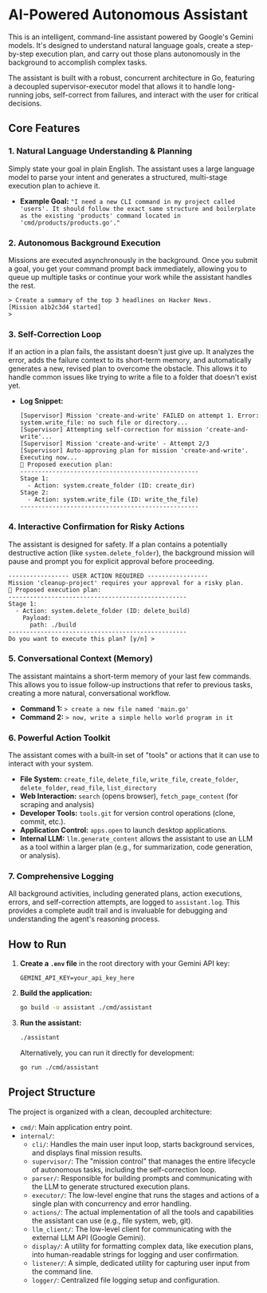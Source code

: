 # AI-Powered Autonomous Assistant

This is an intelligent, command-line assistant powered by Google's Gemini models. It's designed to understand natural language goals, create a step-by-step execution plan, and carry out those plans autonomously in the background to accomplish complex tasks.

The assistant is built with a robust, concurrent architecture in Go, featuring a decoupled supervisor-executor model that allows it to handle long-running jobs, self-correct from failures, and interact with the user for critical decisions.

## Core Features

### 1. Natural Language Understanding & Planning
Simply state your goal in plain English. The assistant uses a large language model to parse your intent and generates a structured, multi-stage execution plan to achieve it.

- **Example Goal:** `"I need a new CLI command in my project called 'users'. It should follow the exact same structure and boilerplate as the existing 'products' command located in 'cmd/products/products.go'."`

### 2. Autonomous Background Execution
Missions are executed asynchronously in the background. Once you submit a goal, you get your command prompt back immediately, allowing you to queue up multiple tasks or continue your work while the assistant handles the rest.

```
> Create a summary of the top 3 headlines on Hacker News.
[Mission a1b2c3d4 started]
>
```

### 3. Self-Correction Loop
If an action in a plan fails, the assistant doesn't just give up. It analyzes the error, adds the failure context to its short-term memory, and automatically generates a new, revised plan to overcome the obstacle. This allows it to handle common issues like trying to write a file to a folder that doesn't exist yet.

- **Log Snippet:**
  ```
  [Supervisor] Mission 'create-and-write' FAILED on attempt 1. Error: system.write_file: no such file or directory...
  [Supervisor] Attempting self-correction for mission 'create-and-write'...
  [Supervisor] Mission 'create-and-write' - Attempt 2/3
  [Supervisor] Auto-approving plan for mission 'create-and-write'. Executing now...
  🤖 Proposed execution plan:
  --------------------------------------------------
  Stage 1:
    - Action: system.create_folder (ID: create_dir)
  Stage 2:
    - Action: system.write_file (ID: write_the_file)
  --------------------------------------------------
  ```

### 4. Interactive Confirmation for Risky Actions
The assistant is designed for safety. If a plan contains a potentially destructive action (like `system.delete_folder`), the background mission will pause and prompt you for explicit approval before proceeding.

```
----------------- USER ACTION REQUIRED -----------------
Mission 'cleanup-project' requires your approval for a risky plan.
🤖 Proposed execution plan:
--------------------------------------------------
Stage 1:
  - Action: system.delete_folder (ID: delete_build)
    Payload:
      path: ./build
--------------------------------------------------
Do you want to execute this plan? [y/n] >
```

### 5. Conversational Context (Memory)
The assistant maintains a short-term memory of your last few commands. This allows you to issue follow-up instructions that refer to previous tasks, creating a more natural, conversational workflow.

- **Command 1:** `> create a new file named 'main.go'`
- **Command 2:** `> now, write a simple hello world program in it`

### 6. Powerful Action Toolkit
The assistant comes with a built-in set of "tools" or actions that it can use to interact with your system.

- **File System:** `create_file`, `delete_file`, `write_file`, `create_folder`, `delete_folder`, `read_file`, `list_directory`
- **Web Interaction:** `search` (opens browser), `fetch_page_content` (for scraping and analysis)
- **Developer Tools:** `tools.git` for version control operations (clone, commit, etc.).
- **Application Control:** `apps.open` to launch desktop applications.
- **Internal LLM:** `llm.generate_content` allows the assistant to use an LLM as a tool within a larger plan (e.g., for summarization, code generation, or analysis).

### 7. Comprehensive Logging
All background activities, including generated plans, action executions, errors, and self-correction attempts, are logged to `assistant.log`. This provides a complete audit trail and is invaluable for debugging and understanding the agent's reasoning process.

## How to Run

1.  **Create a `.env` file** in the root directory with your Gemini API key:
    ```
    GEMINI_API_KEY=your_api_key_here
    ```
2.  **Build the application:**
    ```sh
    go build -o assistant ./cmd/assistant
    ```
3.  **Run the assistant:**
    ```sh
    ./assistant
    ```
    Alternatively, you can run it directly for development:
    ```sh
    go run ./cmd/assistant
    ```

## Project Structure
The project is organized with a clean, decoupled architecture:
-   `cmd/`: Main application entry point.
-   `internal/`:
    -   `cli/`: Handles the main user input loop, starts background services, and displays final mission results.
    -   `supervisor/`: The "mission control" that manages the entire lifecycle of autonomous tasks, including the self-correction loop.
    -   `parser/`: Responsible for building prompts and communicating with the LLM to generate structured execution plans.
    -   `executor/`: The low-level engine that runs the stages and actions of a single plan with concurrency and error handling.
    -   `actions/`: The actual implementation of all the tools and capabilities the assistant can use (e.g., file system, web, git).
    -   `llm_client/`: The low-level client for communicating with the external LLM API (Google Gemini).
    -   `display/`: A utility for formatting complex data, like execution plans, into human-readable strings for logging and user confirmation.
    -   `listener/`: A simple, dedicated utility for capturing user input from the command line.
    -   `logger/`: Centralized file logging setup and configuration.